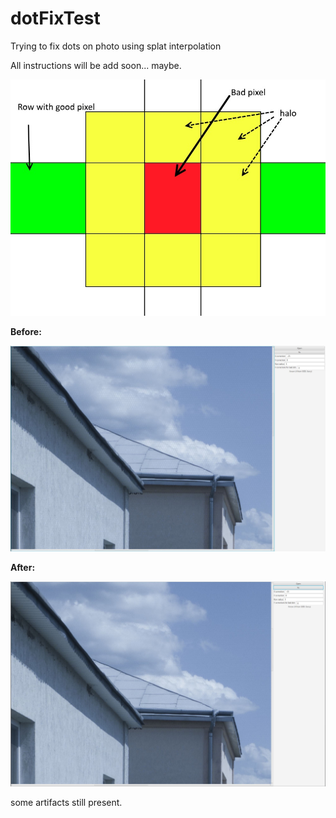 # dotFixTest
Trying to fix dots on photo using splat interpolation

All instructions will be add soon... maybe.

![some problem description](src/test/resources/ex.jpg)

**Before:**

![before dot reducing](src/test/resources/before.JPG)

**After:**

![after dot reducing](src/test/resources/after.JPG)

some artifacts still present.